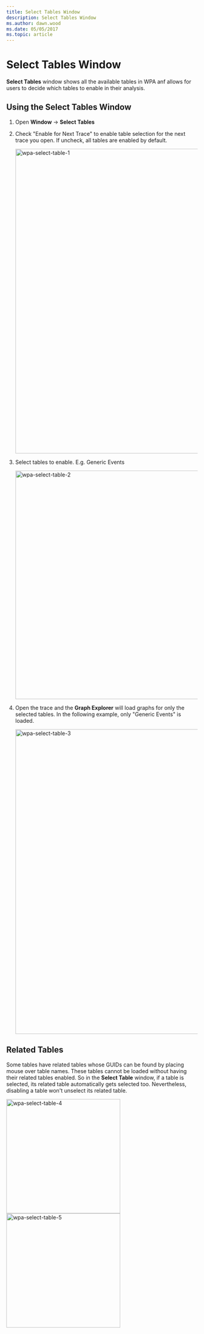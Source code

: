 ```yaml
---
title: Select Tables Window
description: Select Tables Window
ms.author: dawn.wood
ms.date: 05/05/2017
ms.topic: article
---
```

# Select Tables Window

**Select Tables** window shows all the available tables in WPA anf allows for users to decide which tables to enable in their analysis.

## Using the **Select Tables** Window
1. Open **Window** -> **Select Tables**
2. Check "Enable for Next Trace" to enable table selection for the next trace you open. If uncheck, all tables are enabled by default. 

   <img src="images/wpa-select-table-1.jpg" alt="wpa-select-table-1" width="800">

3. Select tables to enable. E.g. Generic Events

   <img src="images/wpa-select-table-2.jpg" alt="wpa-select-table-2" height="600">

4. Open the trace and the **Graph Explorer** will load graphs for only the selected tables. In the following example, only "Generic Events" is loaded.

   <img src="images/wpa-select-table-3.jpg" alt="wpa-select-table-3" width="800">

## Related Tables
Some tables have related tables whose GUIDs can be found by placing mouse over table names. These tables cannot be loaded without having their related tables enabled. So in the **Select Table** window, if a table is selected, its related table automatically gets selected too. Nevertheless, disabling a table won't unselect its related table.

<img src="images/wpa-select-table-4.jpg" alt="wpa-select-table-4" width="300">  <img src="images/wpa-select-table-5.jpg" alt="wpa-select-table-5" width="300"> 
